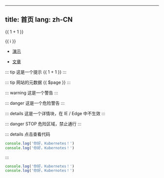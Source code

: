 
---
title: 首页
lang: zh-CN
---


{{ 1 + 1 }}

<span v-for="i in 3">{{ i }} </span>

* [演示](./presentation/README.md) <!-- 具体文件可以使用 .md 结尾（推荐） -->

* [文章](./articles/) <!-- 跳转到指定目录根部的 README.md -->

::: tip
这是一个提示 {{ 1 + 1 }}
:::

::: tip 网站的元数据
{{ $page }}
:::

::: warning
这是一个警告
:::

::: danger
这是一个危险警告
:::

::: details
这是一个详情块，在 IE / Edge 中不生效
:::

::: danger STOP
危险区域，禁止通行
:::

::: details 点击查看代码
```js
console.log('你好，Kubernetes！')
console.log('你好，Kubernotes！')
```
:::

```js
console.log('你好，Kubernetes！')
console.log('你好，Kubernotes！')
```
